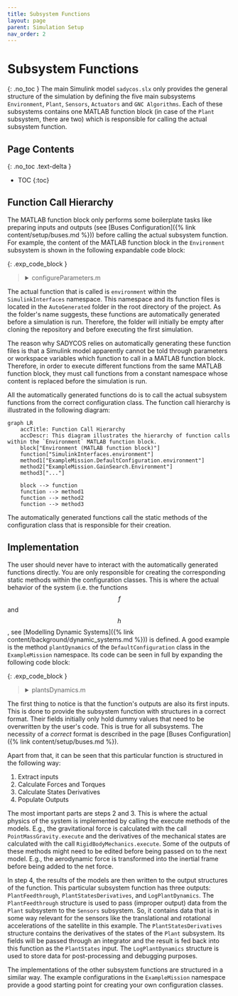 ```yaml
---
title: Subsystem Functions
layout: page
parent: Simulation Setup
nav_order: 2
---
```


# Subsystem Functions
{: .no_toc }
The main Simulink model `sadycos.slx` only provides the general structure of the simulation by defining the five main subsystems `Environment`, `Plant`, `Sensors`, `Actuators` and `GNC Algorithms`.
Each of these subsystems contains one MATLAB function block (in case of the `Plant` subsystem, there are two) which is responsible for calling the actual subsystem function. 

## Page Contents
{: .no_toc .text-delta }

- TOC
{:toc}

## Function Call Hierarchy
The MATLAB function block only performs some boilerplate tasks like preparing inputs and outputs (see [Buses Configuration]({% link content/setup/buses.md %})) before calling the actual subsystem function.
For example, the content of the MATLAB function block in the `Environment` subsystem is shown in the following expandable code block:

{: .exp_code_block }
> <details closed markdown="block">
> <summary>configureParameters.m</summary>
> ```matlab
> function [EnvironmentConditions, ...
>             LogEnvironment, ...
>             EnvironmentStatesDerivatives] ...
>             = Environment(PlantOutputs, ...
>                             simulation_time__s, ...
>                             EnvironmentStates, ...
>                             Parameters, ...
>                             BusTemplates)
> 
> %% Parameters Abbreviations
> ParametersEnvironment = Parameters.Environment;
> 
> %% Initialize Bus Outputs
> EnvironmentConditions = BusTemplates.EnvironmentConditions;
> LogEnvironment = BusTemplates.LogEnvironment;
> EnvironmentStatesDerivatives = BusTemplates.EnvironmentStates;
> 
> %% Call Function
> [EnvironmentConditions, ...
>     LogEnvironment, ...
>     EnvironmentStatesDerivatives] ...
>     = SimulinkInterfaces.environment(EnvironmentConditions, ...
>                                         LogEnvironment, ...
>                                         EnvironmentStatesDerivatives, ...
>                                         PlantOutputs, ...
>                                         simulation_time__s, ...
>                                         EnvironmentStates, ...
>                                         ParametersEnvironment);
> end
> ```
> </details>

The actual function that is called is `environment` within the `SimulinkInterfaces` namespace.
This namespace and its function files is located in the `AutoGenerated` folder in the root directory of the project.
As the folder's name suggests, these functions are automatically generated before a simulation is run.
Therefore, the folder will initially be empty after cloning the repository and before executing the first simulation.

The reason why SADYCOS relies on automatically generating these function files is that a Simulink model apparently cannot be told through parameters or workspace variables which function to call in a MATLAB function block.
Therefore, in order to execute different functions from the same MATLAB function block, they must call functions from a constant namespace whose content is replaced before the simulation is run.

All the automatically generated functions do is to call the actual subsystem functions from the correct configuration class.
The function call hierarchy is illustrated in the following diagram:
```mermaid
graph LR
    accTitle: Function Call Hierarchy
    accDescr: This diagram illustrates the hierarchy of function calls within the `Environment` MATLAB function block.
    block["Environment (MATLAB function block)"]
    function["SimulinkInterfaces.environment"]
    method1["ExampleMission.DefaultConfiguration.environment"]
    method2["ExampleMission.GainSearch.Environment"]
    method3["..."]

    block --> function
    function --> method1
    function --> method2
    function --> method3
```

The automatically generated functions call the static methods of the configuration class that is responsible for their creation.

## Implementation
The user should never have to interact with the automatically generated functions directly.
You are only responsible for creating the corresponding static methods within the configuration classes.
This is where the actual behavior of the system (i.e. the functions $$f$$ and $$h$$, see [Modelling Dynamic Systems]({% link content/background/dynamic_systems.md %})) is defined.
A good example is the method `plantDynamics` of the `DefaultConfiguration` class in the `ExampleMission` namespace.
Its code can be seen in full by expanding the following code block:

{: .exp_code_block }
> <details closed markdown="block">
> <summary>plantsDynamics.m</summary>
> ```matlab
> function [PlantFeedthrough, ...
>             LogPlantDynamics, ...    
>             PlantStatesDerivatives] ...
>             = plantDynamics(PlantFeedthrough, ...
>                                 LogPlantDynamics, ...
>                                 PlantStatesDerivatives, ...
>                                 EnvironmentConditions, ...
>                                 ActuatorsOutputs, ...
>                                 PlantStates, ...
>                                 ParametersPlant)
> 
> %% Abbreviations
> 
> % States
> velocity_BI_I__m_per_s = PlantStates.RigidBody.velocity_BI_I__m_per_s;
> attitude_quaternion_BI = PlantStates.RigidBody.attitude_quaternion_BI;
> angular_velocity_BI_B__rad_per_s = PlantStates.RigidBody.angular_velocity_BI_B__rad_per_s;
> rw_angular_velocities__rad_per_s = PlantStates.ReactionWheels.angular_velocities__rad_per_s;
> 
> % Environment Conditions
> gravitational_acceleration_I__m_per_s2 = EnvironmentConditions.EarthGravitationalField.gravitational_acceleration_I__m_per_s2;
> atmosphere_mass_density__kg_per_m3 = EnvironmentConditions.EarthAtmosphere.mass_density__kg_per_m3;
> atmosphere_number_density__1_per_m3 = EnvironmentConditions.EarthAtmosphere.number_density__1_per_m3;
> atmosphere_temperature__K = EnvironmentConditions.EarthAtmosphere.temperature__K;
> magnetic_field_I__T = EnvironmentConditions.EarthMagneticField.magnetic_field_I__T;
> 
> % Actuators
> magnetic_dipole_moment_B__A_m2 = ActuatorsOutputs.MagneticTorquers.magnetic_dipole_moment_B__A_m2;
> rw_torque_commands__N_m = ActuatorsOutputs.ReactionWheels.torque_commands__N_m;
> 
> %% Forces and Torques
> 
> % Gravity
> gravitational_force_I__N = PointMassGravity.execute(gravitational_acceleration_I__m_per_s2, ...
>                                                                 ParametersPlant.PointMassGravity);
> 
> % Aerodynamics
> [aerodynamic_force_B__N, aerodynamic_torque_B__Nm] ...
>     = SimplifiedVleoAerodynamics.execute(attitude_quaternion_BI, ...
>                                             angular_velocity_BI_B__rad_per_s, ...
>                                             velocity_BI_I__m_per_s, ...
>                                             zeros(3,1), ...
>                                             atmosphere_mass_density__kg_per_m3, ...
>                                             atmosphere_number_density__1_per_m3, ...
>                                             atmosphere_temperature__K, ...
>                                             zeros(5,1), ...
>                                             ParametersPlant.SimplifiedVleoAerodynamics);
> aerodynamic_force_I__N = smu.unitQuat.att.transformVector(smu.unitQuat.invert(attitude_quaternion_BI), aerodynamic_force_B__N);
> 
> % Magnetics
> magnetic_field_B__T = smu.unitQuat.att.transformVector(attitude_quaternion_BI, magnetic_field_I__T);
> magnetic_torque_B__N_m = MagneticDipoleTorque.execute(magnetic_dipole_moment_B__A_m2, ...
>                                                         magnetic_field_B__T);
> 
> % Reaction Wheel Array
> [rw_angular_velocities_derivative__rad_per_s2, ...
>     reaction_torque_B__N_m, ...
>     gyroscopic_torque_B__N_m] ...
>     = RateLimitedReactionWheels.execute(rw_torque_commands__N_m, ...
>                                         angular_velocity_BI_B__rad_per_s, ...
>                                         rw_angular_velocities__rad_per_s, ...
>                                         ParametersPlant.RateLimitedReactionWheels);
> 
> %% Sum forces and torques
> net_force_I__N = gravitational_force_I__N + aerodynamic_force_I__N;
> net_torque_B__N_m = aerodynamic_torque_B__Nm + magnetic_torque_B__N_m + reaction_torque_B__N_m + gyroscopic_torque_B__N_m;
> 
> %% Mechanics
> % Rigid Body
> [position_derivative_BI_I__m_per_s, ...
>     velocity_derivative_BI_I__m_per_s2, ...
>     attitude_quaternion_derivative__1_per_s, ...
>     angular_velocity_derivative_BI_B__rad_per_s2] ...
>     = RigidBodyMechanics.execute(net_force_I__N, ...
>                                     net_torque_B__N_m, ...
>                                     velocity_BI_I__m_per_s, ...
>                                     attitude_quaternion_BI, ...
>                                     angular_velocity_BI_B__rad_per_s, ...
>                                     ParametersPlant.RigidBodyMechanics);
> 
> %% Feedthrough Output
> PlantFeedthrough.RigidBodyAccelerations.acceleration_BI_I__m_per_s2 = velocity_derivative_BI_I__m_per_s2;
> PlantFeedthrough.RigidBodyAccelerations.rotational_acceleration_BI_B__rad_per_s2 = angular_velocity_derivative_BI_B__rad_per_s2;
> 
> %% States Derivatives
> PlantStatesDerivatives.RigidBody.position_BI_I__m = position_derivative_BI_I__m_per_s;
> PlantStatesDerivatives.RigidBody.velocity_BI_I__m_per_s = velocity_derivative_BI_I__m_per_s2;
> PlantStatesDerivatives.RigidBody.attitude_quaternion_BI = attitude_quaternion_derivative__1_per_s;
> PlantStatesDerivatives.RigidBody.angular_velocity_BI_B__rad_per_s = angular_velocity_derivative_BI_B__rad_per_s2;
> PlantStatesDerivatives.ReactionWheels.angular_velocities__rad_per_s = rw_angular_velocities_derivative__rad_per_s2;
> 
> %% Log relevant data
> LogPlantDynamics.PlantFeedthrough = PlantFeedthrough;
> LogPlantDynamics.PlantStatesDerivatives = PlantStatesDerivatives;
> LogPlantDynamics.PlantStates = PlantStates;
> LogPlantDynamics.Forces.net_force_I__N = net_force_I__N;
> LogPlantDynamics.Forces.gravitational_force_I__N = gravitational_force_I__N;
> LogPlantDynamics.Forces.aerodynamic_force_B__N = aerodynamic_force_B__N;
> LogPlantDynamics.Torques.net_torque_B__N_m = net_torque_B__N_m;
> LogPlantDynamics.Torques.aerodynamic_torque_B__Nm = aerodynamic_torque_B__Nm;
> LogPlantDynamics.Torques.magnetic_torque_B__N_m = magnetic_torque_B__N_m;
> LogPlantDynamics.Torques.reaction_torque_B__N_m = reaction_torque_B__N_m;
> LogPlantDynamics.Torques.gyroscopic_torque_B__N_m = gyroscopic_torque_B__N_m;
> 
> end
> ```
> </details>

The first thing to notice is that the function's outputs are also its first inputs.
This is done to provide the subsystem function with structures in a correct format.
Their fields initially only hold dummy values that need to be overwritten by the user's code. 
This is true for all subsystems.
The necessity of a _correct_ format is described in the page [Buses Configuration]({% link content/setup/buses.md %}).

Apart from that, it can be seen that this particular function is structured in the following way:
1. Extract inputs
2. Calculate Forces and Torques
3. Calculate States Derivatives
4. Populate Outputs

The most important parts are steps 2 and 3.
This is where the actual physics of the system is implemented by calling the execute methods of the models.
E.g., the gravitational force is calculated with the call `PointMassGravity.execute` and the derivatives of the mechanical states are calculated with the call `RigidBodyMechanics.execute`.
Some of the outputs of these methods might need to be edited before being passed on to the next model.
E.g., the aerodynamic force is transformed into the inertial frame before being added to the net force.

In step 4, the results of the models are then written to the output structures of the function.
This particular subsystem function has three outputs: `PlantFeedthrough`, `PlantStatesDerivatives`, and `LogPlantDynamics`.
The `PlantFeedthrough` structure is used to pass (improper output) data from the `Plant` subsystem to the `Sensors` subsystem.
So, it contains data that is in some way relevant for the sensors like the translational and rotational accelerations of the satellite in this example. 
The `PlantStatesDerivatives` structure contains the derivatives of the states of the `Plant` subsystem.
Its fields will be passed through an integrator and the result is fed back into this function as the `PlantStates` input.
The `LogPlantDynamics` structure is used to store data for post-processing and debugging purposes.

The implementations of the other subsystem functions are structured in a similar way.
The example configurations in the `ExampleMission` namespace provide a good starting point for creating your own configuration classes.